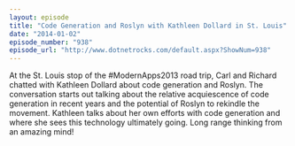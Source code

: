 ```yaml
---
layout: episode
title: "Code Generation and Roslyn with Kathleen Dollard in St. Louis"
date: "2014-01-02"
episode_number: "938"
episode_url: "http://www.dotnetrocks.com/default.aspx?ShowNum=938"
---
```


At the St. Louis stop of the #ModernApps2013 road trip, Carl and Richard chatted with Kathleen Dollard about code generation and Roslyn. The conversation starts out talking about the relative acquiescence of code generation in recent years and the potential of Roslyn to rekindle the movement. Kathleen talks about her own efforts with code generation and where she sees this technology ultimately going. Long range thinking from an amazing mind!
